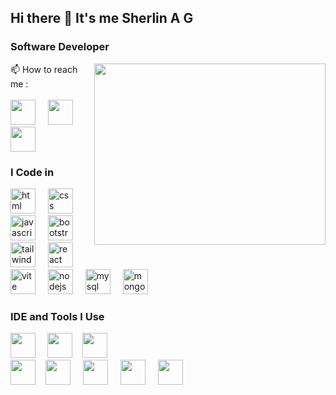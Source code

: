 ## Hi there 👋 It's me Sherlin A G

### Software Developer
<img align="right" width="370" height="290" src="https://i.postimg.cc/vZTbfsSc/coding.gif">

📫 How to reach me :
<br /><br/> [<img src="https://i.postimg.cc/4N8PBnTb/instagram.png" height="40" width="40" />](https://www.instagram.com/itz_ags.18/) <img width="12" />  [<img src="https://cdn.jsdelivr.net/gh/devicons/devicon@latest/icons/twitter/twitter-original.svg" height="40" width="40" />](https://x.com/life_racer_18/) <img width="12" /> [<img src="https://cdn.jsdelivr.net/gh/devicons/devicon@latest/icons/linkedin/linkedin-original.svg" height="40" width="40" />](https://www.linkedin.com/in/sherlin18ag/)

### I Code in

<div align="left">
  <img src="https://cdn.jsdelivr.net/gh/devicons/devicon@latest/icons/html5/html5-original.svg" height="40" alt="html logo"  />
  <img width="12" />
  <img src="https://cdn.jsdelivr.net/gh/devicons/devicon@latest/icons/css3/css3-original.svg" height="40" alt="css logo"  />
  <img width="12" />
  <img src="https://cdn.jsdelivr.net/gh/devicons/devicon/icons/javascript/javascript-original.svg" height="40" alt="javascript logo"  />
  <img width="12" />
  <img src="https://cdn.jsdelivr.net/gh/devicons/devicon@latest/icons/bootstrap/bootstrap-original.svg" height="40" alt="bootstrap logo"  />
  <img width="12" />
  <img src="https://cdn.jsdelivr.net/gh/devicons/devicon@latest/icons/tailwindcss/tailwindcss-original.svg" height="40" alt="tailwindcss logo"  />
  <img width="12" />
  <img src="https://cdn.jsdelivr.net/gh/devicons/devicon/icons/react/react-original.svg" height="40" alt="react logo"  />
  <img width="12" />
  <img src="https://cdn.jsdelivr.net/gh/devicons/devicon@latest/icons/vitejs/vitejs-original.svg" height="40" alt="vite logo"  />
  <img width="12" />
  <img src="https://devicon-website.vercel.app/api/nodejs/original.svg" height="40" alt="nodejs logo"  />
  <img width="12" />
  <img src="https://cdn.jsdelivr.net/gh/devicons/devicon@latest/icons/mysql/mysql-original.svg" height="40" alt="mysql logo"  />
  <img width="12" />
  <img src="https://cdn.jsdelivr.net/gh/devicons/devicon@latest/icons/mongodb/mongodb-original.svg" height="40" alt="mongodb logo"  />
</div>

### IDE and Tools I Use

<img height="40" width="40" src="https://cdn.jsdelivr.net/gh/devicons/devicon@latest/icons/vscode/vscode-original.svg"/><img width="15" /> <img height="40" width="40" src="https://cdn.jsdelivr.net/gh/devicons/devicon@latest/icons/git/git-original.svg"/><img width="12" /> <img height="40" width="40" src="https://cdn.jsdelivr.net/gh/devicons/devicon@latest/icons/github/github-original.svg"/> <img width="15" />  
          <img height="40" width="40" src="https://cdn.jsdelivr.net/gh/devicons/devicon@latest/icons/gitlab/gitlab-original.svg"/> <img width="12" /><img height="40" width="40" src="https://cdn.jsdelivr.net/gh/devicons/devicon@latest/icons/npm/npm-original-wordmark.svg" />  <img width="12" /> <img height="40" width="40" src="https://cdn.jsdelivr.net/gh/devicons/devicon@latest/icons/figma/figma-original.svg"/> <img width="12" /> <img height="40" width="40" src="https://cdn.jsdelivr.net/gh/devicons/devicon@latest/icons/netlify/netlify-original.svg"/>
           <img width="12" /> <img height="40" width="40" src="https://cdn.jsdelivr.net/gh/devicons/devicon@latest/icons/canva/canva-original.svg" />
          
